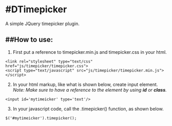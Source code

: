 #DTimepicker
===========

A simple JQuery timepicker plugin.

##How to use:
---
1. First put a reference to timepicker.min.js and timepicker.css in your html.
```
<link rel="stylesheet" type="text/css" href="js/timepicker/timepicker.css">
<script type="text/javascript" src="js/timepicker/timepicker.min.js"></script>
```
2. In your html markup, like what is shown below, create input element. *Note: Make sure to have a reference to the element by using __id__ or __class__.*
```
<input id='mytimeicker' type='text'/>
```
3. In your javascript code, call the .timepicker() function, as shown below.
```
$('#mytimeicker').timepicker();
```
